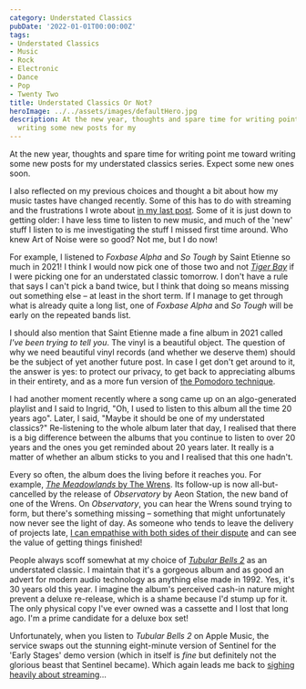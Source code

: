 ```yaml
---
category: Understated Classics
pubDate: '2022-01-01T00:00:00Z'
tags:
- Understated Classics
- Music
- Rock
- Electronic
- Dance
- Pop
- Twenty Two
title: Understated Classics Or Not?
heroImage: ../../assets/images/defaultHero.jpg
description: At the new year, thoughts and spare time for writing point me toward
  writing some new posts for my
---
```

At the new year, thoughts and spare time for writing point me toward writing some new posts for my understated classics series. Expect some new ones soon.

I also reflected on my previous choices and thought a bit about how my music tastes have changed recently. Some of this has to do with streaming and the frustrations I wrote about [in my last post][1]. Some of it is just down to getting older: I have less time to listen to new music, and much of the 'new' stuff I listen to is me investigating the stuff I missed first time around. Who knew Art of Noise were so good? Not me, but I do now!

For example, I listened to *Foxbase Alpha* and *So Tough* by Saint Etienne so much in 2021! I think I would now pick one of those two and not [*Tiger Bay*][2] if I were picking one for an understated classic tomorrow. I don't have a rule that says I can't pick a band twice, but I think that doing so means missing out something else – at least in the short term. If I manage to get through what is already quite a long list, one of *Foxbase Alpha* and *So Tough* will be early on the repeated bands list. 

I should also mention that Saint Etienne made a fine album in 2021 called *I've been trying to tell you*. The vinyl is a beautiful object. The question of why we need beautiful vinyl records (and whether we deserve them) should be the subject of yet another future post. In case I get don't get around to it, the answer is yes: to protect our privacy, to get back to appreciating albums in their entirety, and as a more fun version of [the Pomodoro technique][3].

I had another moment recently where a song came up on an algo-generated playlist and I said to Ingrid, "Oh, I used to listen to this album all the time 20 years ago". Later, I said, "Maybe it should be one of my understated classics?" Re-listening to the whole album later that day, I realised that there is a big difference between the albums that you continue to listen to over 20 years and the ones you get reminded about 20 years later. It really is a matter of whether an album sticks to you and I realised that this one hadn't.

Every so often, the album does the living before it reaches you. For example, [*The Meadowlands* by The Wrens][4]. Its follow-up is now all-but-cancelled by the release of *Observatory* by Aeon Station, the new band of one of the Wrens. On *Observatory*, you can hear the Wrens sound trying to form, but there's something missing – something that might unfortunately now never see the light of day. As someone who tends to leave the delivery of projects late, [I can empathise with both sides of their dispute][5] and can see the value of getting things finished!  

People always scoff somewhat at my choice of [*Tubular Bells 2*][6] as an understated classic. I maintain that it's a gorgeous album and as good an advert for modern audio technology as anything else made in 1992. Yes, it's 30 years old this year. I imagine the album's perceived cash-in nature might prevent a deluxe re-release, which is a shame because I'd stump up for it. The only physical copy I've ever owned was a cassette and I lost that long ago. I'm a prime candidate for a deluxe box set!

Unfortunately, when you listen to *Tubular Bells 2* on Apple Music, the service swaps out the stunning eight-minute version of Sentinel for the 'Early Stages' demo version (which in itself is *fine* but definitely not the glorious beast that Sentinel became). Which again leads me back to [sighing heavily about streaming][7]…

[1]:	https://mattischrome.com/a-pox-on-both-their-houses
[2]:	https://mattischrome.com/understated-classics-09
[3]:	https://todoist.com/productivity-methods/pomodoro-technique
[4]:	https://mattischrome.com/understated-classics-28
[5]:	https://www.theguardian.com/music/2021/nov/24/its-repulsive-to-me-the-bitter-feud-of-indie-rockers-the-wrens
[6]:	https://mattischrome.com/understated-classics-10
[7]:	https://mattischrome.com/a-pox-on-both-their-houses